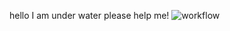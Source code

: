 hello I am under water please help me!
![workflow](https://github.com/<UserName>/<RepositoryName>/actions/workflows/main.yml/badge.svg)